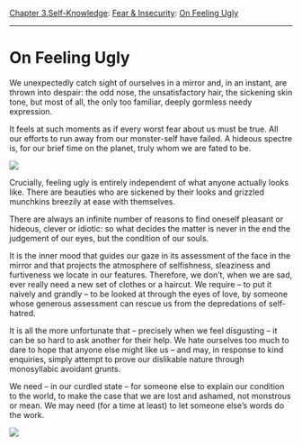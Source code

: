 [Chapter 3.Self-Knowledge](https://www.theschooloflife.com/thebookoflife/category/self-knowledge/): [Fear & Insecurity](https://www.theschooloflife.com/thebookoflife/category/self-knowledge/fear-insecurity/): [On Feeling Ugly](https://www.theschooloflife.com/thebookoflife/on-feeling-ugly/)

* * *

# On Feeling Ugly

We unexpectedly catch sight of ourselves in a mirror and, in an instant, are thrown into despair: the odd nose, the unsatisfactory hair, the sickening skin tone, but most of all, the only too familiar, deeply gormless needy expression.

It feels at such moments as if every worst fear about us must be true. All our efforts to run away from our monster-self have failed. A hideous spectre is, for our brief time on the planet, truly whom we are fated to be.

![](https://www.theschooloflife.com/thebookoflife/wp-content/uploads/2017/10/On-Feeling-Ugly.jpg)

Crucially, feeling ugly is entirely independent of what anyone actually looks like. There are beauties who are sickened by their looks and grizzled munchkins breezily at ease with themselves.

There are always an infinite number of reasons to find oneself pleasant or hideous, clever or idiotic: so what decides the matter is never in the end the judgement of our eyes, but the condition of our souls.

It is the inner mood that guides our gaze in its assessment of the face in the mirror and that projects the atmosphere of selfishness, sleaziness and furtiveness we locate in our features. Therefore, we don’t, when we are sad, ever really need a new set of clothes or a haircut. We require – to put it naively and grandly – to be looked at through the eyes of love, by someone whose generous assessment can rescue us from the depredations of self-hatred.

It is all the more unfortunate that – precisely when we feel disgusting – it can be so hard to ask another for their help. We hate ourselves too much to dare to hope that anyone else might like us – and may, in response to kind enquiries, simply attempt to prove our dislikable nature through monosyllabic avoidant grunts.

We need – in our curdled state – for someone else to explain our condition to the world, to make the case that we are lost and ashamed, not monstrous or mean. We may need (for a time at least) to let someone else’s words do the work.

[![](https://img.youtube.com/vi/fOWm1Fcdde0/0.jpg)](https://www.youtube.com/embed/fOWm1Fcdde0 '')
